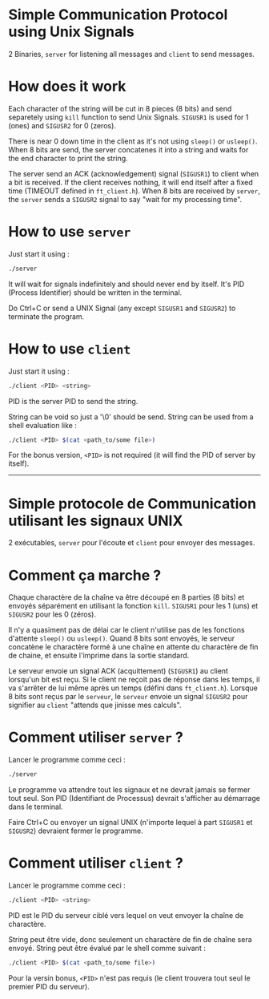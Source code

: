 # Simple Communication Protocol using Unix Signals #
2 Binaries, `server` for listening all messages and `client` to send messages.

# How does it work #
Each character of the string will be cut in 8 pieces (8 bits) and send separetely using `kill` function to send Unix Signals.
`SIGUSR1` is used for 1 (ones) and `SIGUSR2` for 0 (zeros).

There is near 0 down time in the client as it's not using `sleep()` or `usleep()`.
When 8 bits are send, the server concatenes it into a string and waits for the end character to print the string.

The server send an ACK (acknowledgement) signal (`SIGUSR1`) to client when a bit is received.
If the client receives nothing, it will end itself after a fixed time (TIMEOUT defined in `ft_client.h`).
When 8 bits are received by `server`, the `server` sends a `SIGUSR2` signal to say "wait for my processing time".

# How to use `server` #
Just start it using :
```sh
./server
```
It will wait for signals indefinitely and should never end by itself.
It's PID (Process Identifier) should be written in the terminal.

Do Ctrl+C or send a UNIX Signal (any except `SIGUSR1` and `SIGUSR2`) to terminate the program. 

# How to use `client` #
Just start it using :
```sh
./client <PID> <string>
```
PID is the server PID to send the string.

String can be void so just a '\0' should be send.
String can be used from a shell evaluation like :
```sh
./client <PID> $(cat <path_to/some file>)
```

For the bonus version, `<PID>` is not required (it will find the PID of server by itself).

---

# Simple protocole de Communication utilisant les signaux UNIX #
2 exécutables, `server` pour l'écoute et `client` pour envoyer des messages.

# Comment ça marche ? #
Chaque charactère de la chaîne va être découpé en 8 parties (8 bits) et envoyés séparément en utilisant la fonction `kill`.
`SIGUSR1` pour les 1 (uns) et `SIGUSR2` pour les 0 (zéros).

Il n'y a quasiment pas de délai car le client n'utilise pas de les fonctions d'attente `sleep()` ou `usleep()`.
Quand 8 bits sont envoyés, le serveur concatène le charactère formé à une chaîne en attente du charactère de fin de chaine, et ensuite l'imprime dans la sortie standard.

Le serveur envoie un signal ACK (acquittement) (`SIGUSR1`) au client lorsqu'un bit est reçu.
Si le client ne reçoit pas de réponse dans les temps, il va s'arrêter de lui même après un temps (défini dans `ft_client.h`).
Lorsque 8 bits sont reçus par le `serveur`, le `serveur` envoie un signal `SIGUSR2` pour signifier au `client` "attends que jinisse mes calculs".

# Comment utiliser `server` ? #
Lancer le programme comme ceci :
```sh
./server
```
Le programme va attendre tout les signaux et ne devrait jamais se fermer tout seul.
Son PID (Identifiant de Processus) devrait s'afficher au démarrage dans le terminal.

Faire Ctrl+C ou envoyer un signal UNIX (n'importe lequel à part `SIGUSR1` et `SIGUSR2`) devraient fermer le programme.

# Comment utiliser `client` ? #
Lancer le programme comme ceci :
```sh
./client <PID> <string>
```
PID est le PID du serveur ciblé vers lequel on veut envoyer la chaîne de charactère.

String peut être vide, donc seulement un charactère de fin de chaîne sera envoyé.
String peut être évalué par le shell comme suivant :
```sh
./client <PID> $(cat <path_to/some file>)
```

Pour la versin bonus, `<PID>` n'est pas requis (le client trouvera tout seul le premier PID du serveur).
